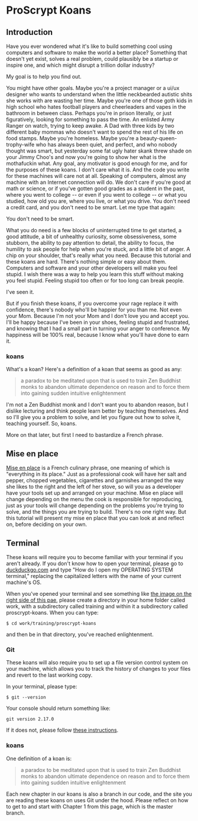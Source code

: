 # ProScrypt Koans

## Introduction

Have you ever wondered what it's like to build something cool using computers and software to make the world a better place? Something that doesn't yet exist, solves a real problem, could plausibly be a startup or inspire one, and which might disrupt a trillion dollar industry?

My goal is to help you find out.

You might have other goals. Maybe you're a project manager or a ui/ux designer who wants to understand when the little neckbearded autistic shits she works with are wasting her time. Maybe you're one of those goth kids in high school who hates football players and cheerleaders and vapes in the bathroom in between class. Perhaps you're in prison literally, or just figuratively, looking for something to pass the time. An enlisted Army Ranger on watch, trying to keep awake. A Dad with three kids by two different baby mommas who doesn't want to spend the rest of his life on food stamps. Maybe you're homeless. Maybe you're a beauty-queen-trophy-wife who has always been quiet, and perfect, and who nobody thought was smart, but yesterday some fat ugly hater skank threw shade on your Jimmy Choo's and now you're going to show her what is the mothafuckin what. Any goal, any motivator is good enough for me, and for the purposes of these koans. I don't care what it is. And the code you write for these machines will care not at all. Speaking of computers, almost any machine with an Internet connection will do. We don't care if you're good at math or science, or if you've gotten good grades as a student in the past, where you went to college -- or even if you went to college -- or what you studied, how old you are, where you live, or what you drive. You don't need a credit card, and you don't need to be smart. Let me type that again:

You don't need to be smart.

What you do need is a few blocks of uninterrupted time to get started, a good attitude, a bit of unhealthy curiosity, some obsessiveness, some stubborn, the ability to pay attention to detail, the ability to focus, the humility to ask people for help when you're stuck, and a little bit of anger. A chip on your shoulder, that's really what you need. Because this tutorial and these koans are hard. There's nothing simple or easy about them. Computers and software and your other developers will make you feel stupid. I wish there was a way to help you learn this stuff without making you feel stupid. Feeling stupid too often or for too long can break people.

I've seen it.

But if you finish these koans, if you overcome your rage replace it with confidence, there's nobody who'll be happier for you than me. Not even your Mom. Because I'm not your Mom and I don't love you and accept you. I'll be happy because I've been in your shoes, feeling stupid and frustrated, and knowing that I had a small part in turning your anger to conference. My happiness will be 100% real, because I know what you'll have done to earn it.

### koans

What's a koan? Here's a definition of a koan that seems as good as any:

> a paradox to be meditated upon that is used to train Zen Buddhist monks to abandon ultimate dependence on reason and to force them into gaining sudden intuitive enlightenment

I'm not a Zen Buddhist monk and I don't want you to abandon reason, but I dislike lecturing and think people learn better by teaching themselves. And so I'll give you a problem to solve, and let you figure out how to solve it, teaching yourself. So, koans. 

More on that later, but first I need to bastardize a French phrase.

## Mise en place

[Mise en place](https://en.wikipedia.org/wiki/Mise_en_place) is a French culinary phrase, one meaning of which is "everything in its place." Just as a professional cook will have her salt and pepper, chopped vegetables, cigarettes and garnishes arranged the way she likes to the right and the left of her stove, so will you as a developer have your tools set up and arranged on your machine. Mise en place will change depending on the menu the cook is responsible for reproducing, just as your tools will change depending on the problems you're trying to solve, and the things you are trying to build. There's no one right way. But this tutorial will present my mise en place that you can look at and reflect on, before deciding on your own.

## Terminal

These koans will require you to become familiar with your terminal if you aren't already. If you don't know how to open your terminal, please go to [duckduckgo.com](http://duckduckgo.com/) and type "How do I open my OPERATING SYSTEM terminal," replacing the capitalized letters with the name of your current machine's OS.

When you've opened your terminal and see something like [the image on the right side of this pae](https://en.wikipedia.org/wiki/Bash_), please create a directory in your home folder called work, with a subdirectory called training and within it a subdirectory called proscrypt-koans. When you can type:

`$ cd work/training/proscrypt-koans`

and then be in that directory, you've reached enlightenment.

### Git

These koans will also require you to set up a file version control system on your machine, which allows you to track the history of changes to your files and revert to the last working copy.

In your terminal, please type:

`$ git --version`

Your console should return something like:

`
git version 2.17.0
`

If it does not, please follow [these instructions](https://git-scm.com/book/en/v2/Getting-Started-Installing-Git).

### koans

One definition of a koan is:

> a paradox to be meditated upon that is used to train Zen Buddhist monks to abandon ultimate dependence on reason and to force them into gaining sudden intuitive enlightenment

Each new chapter in our koans is also a branch in our code, and the site you are reading these koans on uses Git under the hood. Please reflect on how to get to and start with Chapter 1 from this page, which is the master branch.
